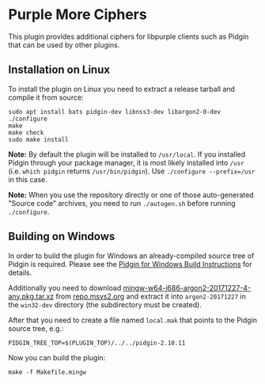 # Purple More Ciphers

This plugin provides additional ciphers for libpurple clients such as Pidgin
that can be used by other plugins.

## Installation on Linux
To install the plugin on Linux you need to extract a release tarball and
compile it from source:

    sudo apt install bats pidgin-dev libnss3-dev libargon2-0-dev
    ./configure
    make
    make check
    sudo make install

**Note:** By default the plugin will be installed to `/usr/local`.  If you
installed Pidgin through your package manager, it is most likely installed into
`/usr` (i.e. `which pidgin` returns `/usr/bin/pidgin`). Use
`./configure --prefix=/usr` in this case.

**Note:** When you use the repository directly or one of those auto-generated
"Source code" archives, you need to run `./autogen.sh` before running
`./configure`.

## Building on Windows
In order to build the plugin for Windows an already-compiled source tree of
Pidgin is required. Please see the [Pidgin for Windows Build
Instructions][1] for details.

Additionally you need to download
[mingw-w64-i686-argon2-20171227-4-any.pkg.tar.xz][2] from [repo.msys2.org][3]
and extract it into `argon2-20171227` in the `win32-dev` directory (the
subdirectory must be created).

After that you need to create a file named `local.mak` that points to the Pidgin
source tree, e.g.:

    PIDGIN_TREE_TOP=$(PLUGIN_TOP)/../../pidgin-2.10.11

Now you can build the plugin:

    make -f Makefile.mingw

[1]: https://developer.pidgin.im/wiki/BuildingWinPidgin
[2]: http://repo.msys2.org/mingw/i686/mingw-w64-i686-argon2-20171227-4-any.pkg.tar.xz
[3]: http://repo.msys2.org/mingw/i686/
